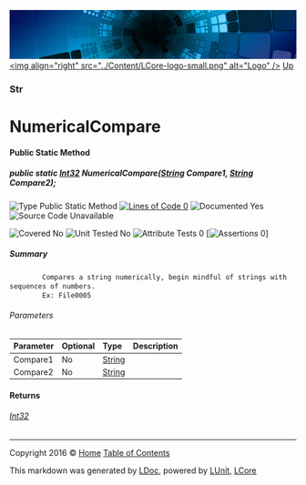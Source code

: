 ![](../Content/LCore-banner-small.png "")
[&lt;img align=&quot;right&quot; src=&quot;../Content/LCore-logo-small.png&quot; alt=&quot;Logo&quot; /&gt;](../../README.md)
[Up](Str.md)

### Str

# NumericalCompare

#### Public Static Method

##### public static <a href="https://msdn.microsoft.com/en-us/library/system.int32.aspx" alt="">Int32</a> NumericalCompare(<a href="https://msdn.microsoft.com/en-us/library/system.string.aspx" alt="">String</a> Compare1, <a href="https://msdn.microsoft.com/en-us/library/system.string.aspx" alt="">String</a> Compare2);

![Type Public Static Method](http://b.repl.ca/v1/Type-Public%20Static%20Method-Blue.png "") [![Lines of Code 0](http://b.repl.ca/v1/Lines%20of%20Code-0-red.png "")](#L)    ![Documented Yes](http://b.repl.ca/v1/Documented-Yes-brightgreen.png "") ![Source Code Unavailable](http://b.repl.ca/v1/Source%20Code-Unavailable-red.png "")

![Covered No](http://b.repl.ca/v1/Covered-No-red.png "") ![Unit Tested No](http://b.repl.ca/v1/Unit%20Tested-No-lightgrey.png "") ![Attribute Tests 0](http://b.repl.ca/v1/Attribute%20Tests-0-lightgrey.png "") [![Assertions 0](http://b.repl.ca/v1/Assertions-0-lightgrey.png "")]

##### Summary

            Compares a string numerically, begin mindful of strings with sequences of numbers.
            Ex: File0005
            

###### Parameters

Parameter | Optional | Type | Description
:---  | :---  | :---  | :--- 
Compare1 | No | [String](https://msdn.microsoft.com/en-us/library/system.string.aspx) | 
Compare2 | No | [String](https://msdn.microsoft.com/en-us/library/system.string.aspx) | 


#### Returns

###### [Int32](https://msdn.microsoft.com/en-us/library/system.int32.aspx)



---

Copyright 2016 &copy; [Home](../../README.md) [Table of Contents](../../TableOfContents.md)

This markdown was generated by [LDoc](https://github.com/CodeSingularity/LDoc), powered by [LUnit](https://github.com/CodeSingularity/LUnit), [LCore](https://github.com/CodeSingularity/LCore)
